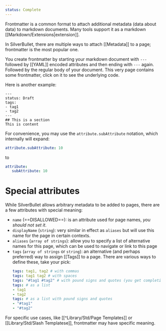 ```yaml
---
status: Complete
---
```

Frontmatter is a common format to attach additional metadata (data about data) to markdown documents. Many tools support it as a markdown [[Markdown/Extensions|extension]].

In SilverBullet, there are multiple ways to attach [[Metadata]] to a page; frontmatter is the most popular one.

You create frontmatter by starting your markdown document with `---` followed by [[YAML]] encoded attributes and then ending with `---` again. Followed by the regular body of your document. This very page contains some frontmatter, click on it to see the underlying code.

Here is another example:

    ---
    status: Draft
    tags:
    - tag1
    - tag2
    ---
    ## This is a section
    This is content

For convenience, you may use the `attribute.subAttribute` notation, which internally will expand:

```yaml
attribute.subAttribute: 10
```

to

```yaml
attribute:
   subAttribute: 10
```

# Special attributes
While SilverBullet allows arbitrary metadata to be added to pages, there are a few attributes with special meaning:

* `name` (==DISALLOWED==): is an attribute used for page names, _you should not set it_.
* `displayName` (`string`): very similar in effect as `aliases` but will use this name for the page in certain contexts.
* `aliases` (`array of strings`): allow you to specify a list of alternative names for this page, which can be used to navigate or link to this page
* `tags` (`array of strings` or `string`): an alternative (and perhaps preferred) way to assign [[Tags]] to a page. There are various ways to define these, take your pick:
  ```yaml
  tags: tag1, tag2 # with commas
  tags: tag1 tag2 # with spaces
  tags: "#tag1 #tag2" # with pound signs and quotes (you get completion)
  tags: # as a list
  - tag1
  - tag2
  tags: # as a list with pound signs and quotes
  - "#tag1"
  - "#tag2"
  ```

For specific use cases, like [[^Library/Std/Page Templates]] or [[Library/Std/Slash Templatese]], frontmatter may have specific meaning.